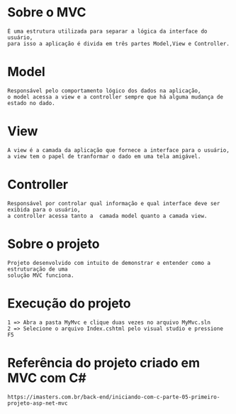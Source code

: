 ﻿# Sobre o MVC
    É uma estrutura utilizada para separar a lógica da interface do usuário, 
    para isso a aplicação é divida em três partes Model,View e Controller.

# Model
    Responsável pelo comportamento lógico dos dados na aplicação, 
    o model acessa a view e a controller sempre que há alguma mudança de estado no dado.

# View
    A view é a camada da aplicação que fornece a interface para o usuário, 
    a view tem o papel de tranformar o dado em uma tela amigável.

# Controller
    Responsável por controlar qual informação e qual interface deve ser 
    exibida para o usuário, 
    a controller acessa tanto a  camada model quanto a camada view.

# Sobre o projeto
    Projeto desenvolvido com intuito de demonstrar e entender como a estruturação de uma
    solução MVC funciona.

# Execução do projeto
    1 => Abra a pasta MyMvc e clique duas vezes no arquivo MyMvc.sln
    2 => Selecione o arquivo Index.cshtml pelo visual studio e pressione F5
	
# Referência do projeto criado em MVC com C#
    https://imasters.com.br/back-end/iniciando-com-c-parte-05-primeiro-projeto-asp-net-mvc
